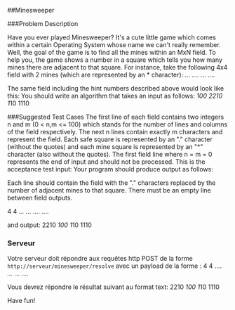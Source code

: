 ##Minesweeper

###Problem Description

Have you ever played Minesweeper? It's a cute little game which comes within a certain Operating System whose name we can't really remember. 
Well, the goal of the game is to find all the mines within an MxN field.
To help you, the game shows a number in a square which tells you how many mines there are adjacent to that square.
For instance, take the following 4x4 field with 2 mines (which are represented by an * character):
*...
....
.*..
....

The same field including the hint numbers described above would look like this:
You should write an algorithm that takes an input as follows:
*100
2210
1*10
1110

###Suggested Test Cases
The first line of each field contains two integers n and m (0 < n,m <= 100) which stands for the number of lines and columns of the field respectively.
The next n lines contain exactly m characters and represent the field.
Each safe square is represented by an "." character (without the quotes) and each mine square is represented by an "*" character (also without the quotes).
The first field line where n = m = 0 represents the end of input and should not be processed.
This is the acceptance test input:
Your program should produce output as follows:

Each line should contain the field with the "." characters replaced by the number of adjacent mines to that square.
There must be an empty line between field outputs.

4 4
*...
.*..
....
....

and output:
2210
*100
1*10
1110

### Serveur
Votre serveur doit répondre aux requêtes http POST de la forme `http://serveur/minesweeper/resolve` avec un payload de la forme :
4 4
....
*...
.*..
....

Vous devrez répondre le résultat suivant au format text:
2210
*100
1*10
1110

Have fun!
